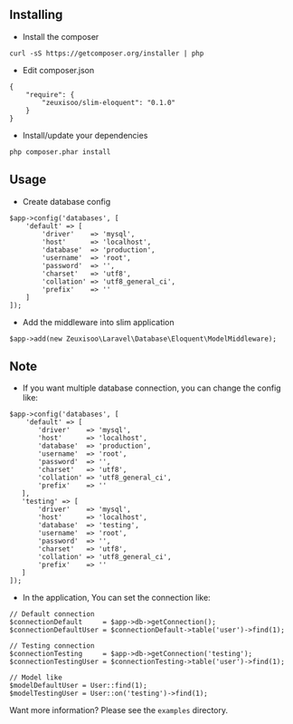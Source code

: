 ## Installing

- Install the composer

```
curl -sS https://getcomposer.org/installer | php
```

- Edit composer.json

```
{
    "require": {
        "zeuxisoo/slim-eloquent": "0.1.0"
    }
}
```

- Install/update your dependencies

```
php composer.phar install
```

## Usage

- Create database config

```
$app->config('databases', [
    'default' => [
        'driver'    => 'mysql',
        'host'      => 'localhost',
        'database'  => 'production',
        'username'  => 'root',
        'password'  => '',
        'charset'   => 'utf8',
        'collation' => 'utf8_general_ci',
        'prefix'    => ''
    ]
]);
```

- Add the middleware into slim application

```
$app->add(new Zeuxisoo\Laravel\Database\Eloquent\ModelMiddleware);
```

## Note

- If you want multiple database connection, you can change the config like:

```
$app->config('databases', [
    'default' => [
       'driver'    => 'mysql',
       'host'      => 'localhost',
       'database'  => 'production',
       'username'  => 'root',
       'password'  => '',
       'charset'   => 'utf8',
       'collation' => 'utf8_general_ci',
       'prefix'    => ''
   ],
   'testing' => [
       'driver'    => 'mysql',
       'host'      => 'localhost',
       'database'  => 'testing',
       'username'  => 'root',
       'password'  => '',
       'charset'   => 'utf8',
       'collation' => 'utf8_general_ci',
       'prefix'    => ''
   ]
]);
```

- In the application, You can set the connection like:

```
// Default connection
$connectionDefault     = $app->db->getConnection();
$connectionDefaultUser = $connectionDefault->table('user')->find(1);

// Testing connection
$connectionTesting     = $app->db->getConnection('testing');
$connectionTestingUser = $connectionTesting->table('user')->find(1);

// Model like
$modelDefaultUser = User::find(1);
$modelTestingUser = User::on('testing')->find(1);
```

Want more information? Please see the `examples` directory.
